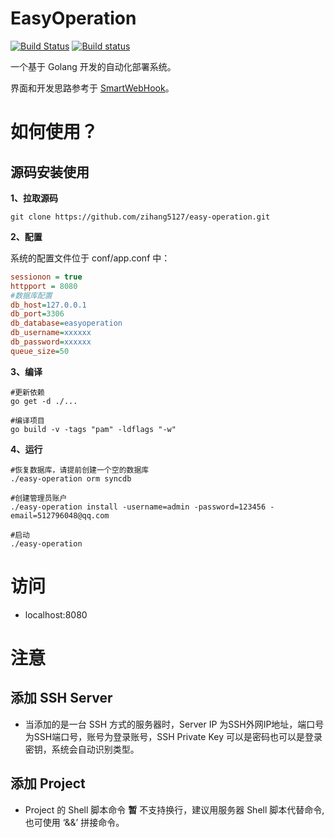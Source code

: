 # EasyOperation

[![Build Status](https://travis-ci.org/zihang5127/easy-operation.svg?branch=master)](https://travis-ci.org/zihang5127/easy-operation)
[![Build status](https://ci.appveyor.com/api/projects/status/tpm2k23umrqri2dd/branch/master?svg=true)](https://ci.appveyor.com/project/zihang5127/easy-operation/branch/master)

一个基于 Golang 开发的自动化部署系统。

界面和开发思路参考于 [SmartWebHook](https://github.com/lifei6671/go-git-webhook.git)。

# 如何使用？


## 源码安装使用

**1、拉取源码**

```
git clone https://github.com/zihang5127/easy-operation.git

``` 

**2、配置**

系统的配置文件位于 conf/app.conf 中：

```ini
sessionon = true
httpport = 8080
#数据库配置
db_host=127.0.0.1
db_port=3306
db_database=easyoperation
db_username=xxxxxx
db_password=xxxxxx
queue_size=50
```


**3、编译**

```
#更新依赖
go get -d ./...

#编译项目
go build -v -tags "pam" -ldflags "-w"
```


**4、运行**

```
#恢复数据库，请提前创建一个空的数据库
./easy-operation orm syncdb

#创建管理员账户
./easy-operation install -username=admin -password=123456 -email=512796048@qq.com

#启动
./easy-operation
```
# 访问

- localhost:8080

# 注意

## 添加 SSH Server

- 当添加的是一台 SSH 方式的服务器时，Server IP 为SSH外网IP地址，端口号为SSH端口号，账号为登录账号，SSH Private Key 可以是密码也可以是登录密钥，系统会自动识别类型。

## 添加 Project

- Project 的 Shell 脚本命令 **暂** 不支持换行，建议用服务器 Shell 脚本代替命令,也可使用 ‘&&’ 拼接命令。